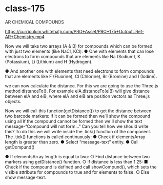 # class-175
AR CHEMICAL COMPOUNDS



https://curriculum.whitehatjr.com/PRO+Asset/PRO+175+Output+Ref-AR+Chemistry.mp4




Now we will take two arrays (A & B) for
compounds which can be formed with
just two elements (like NaCl, KCl):
● One with elements that can lose
electrons to form compounds that
are elements like Na (Sodium), K
(Potassium), Li (Lithium) and H
(Hydrogen).



● And another one with elements
that need electrons to form
compounds that are elements like
F (Fluorine), Cl (Chlorine), Br
(Bromine) and I (Iodine).


we can
now calculate the distance.
For this we are going to use the Three.js
method distanceTo().
For example elA.distanceTo(elB) will
give distance between elA and elB,
where elA and elB are position vectors
as Three.js objects.



Now we will call this
function(getDistance()) to get the
distance between two barcode markers:
If it can be formed then we’ll show the
compound using all
If the compound cannot be formed then
we'll show the text
message-”Compound will not form…”
Can you tell how we should write this?
To do this we will write inside the .tick()
function of the component. The .tick()
functions is called continuously:
● Check if elementsArray length is
greater than zero.
● Select “message-text” entity.
● Call getCompund()



● If elementsArray length is equal
to two:
○ Find distance between two
markers using
getDistance() function.
○ If distance is less than
1.25:
■ Check if the
compound is
defined and call
showCompund(),
which sets the
visible attribute for
compounds to true
and for elements to
false.
○ Else show message-text.
